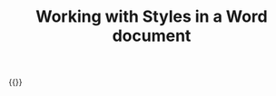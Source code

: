 ﻿---
title: "Working with Styles in a Word document"
second_title: " online"
articleTitle: "Working with Styles"
linktitle: "Styles"
type: docs
url: /styles/
description: "Insert, edit, delete Styles in a Word document programmatically via Cloud API."
weight: 250
---

{{<list-children-pages>}}
